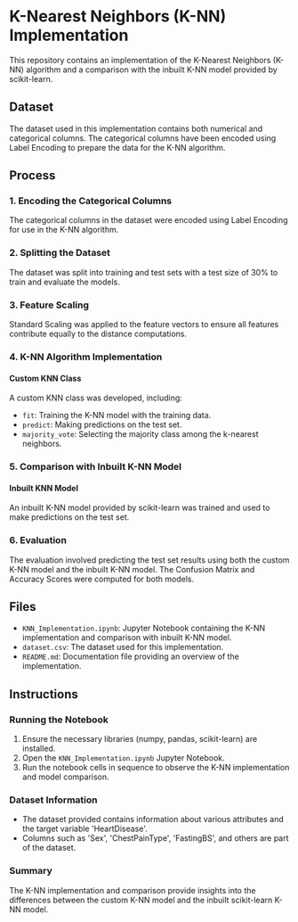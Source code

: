 # K-Nearest Neighbors (K-NN) Implementation

This repository contains an implementation of the K-Nearest Neighbors (K-NN) algorithm and a comparison with the inbuilt K-NN model provided by scikit-learn.

## Dataset
The dataset used in this implementation contains both numerical and categorical columns. The categorical columns have been encoded using Label Encoding to prepare the data for the K-NN algorithm.

## Process

### 1. Encoding the Categorical Columns
The categorical columns in the dataset were encoded using Label Encoding for use in the K-NN algorithm.

### 2. Splitting the Dataset
The dataset was split into training and test sets with a test size of 30% to train and evaluate the models.

### 3. Feature Scaling
Standard Scaling was applied to the feature vectors to ensure all features contribute equally to the distance computations.

### 4. K-NN Algorithm Implementation

#### Custom KNN Class
A custom KNN class was developed, including:
- `fit`: Training the K-NN model with the training data.
- `predict`: Making predictions on the test set.
- `majority_vote`: Selecting the majority class among the k-nearest neighbors.

### 5. Comparison with Inbuilt K-NN Model

#### Inbuilt KNN Model
An inbuilt K-NN model provided by scikit-learn was trained and used to make predictions on the test set.

### 6. Evaluation
The evaluation involved predicting the test set results using both the custom K-NN model and the inbuilt K-NN model. The Confusion Matrix and Accuracy Scores were computed for both models.

## Files

- `KNN_Implementation.ipynb`: Jupyter Notebook containing the K-NN implementation and comparison with inbuilt K-NN model.
- `dataset.csv`: The dataset used for this implementation.
- `README.md`: Documentation file providing an overview of the implementation.

## Instructions

### Running the Notebook
1. Ensure the necessary libraries (numpy, pandas, scikit-learn) are installed.
2. Open the `KNN_Implementation.ipynb` Jupyter Notebook.
3. Run the notebook cells in sequence to observe the K-NN implementation and model comparison.

### Dataset Information
- The dataset provided contains information about various attributes and the target variable 'HeartDisease'.
- Columns such as 'Sex', 'ChestPainType', 'FastingBS', and others are part of the dataset.

### Summary
The K-NN implementation and comparison provide insights into the differences between the custom K-NN model and the inbuilt scikit-learn K-NN model.

